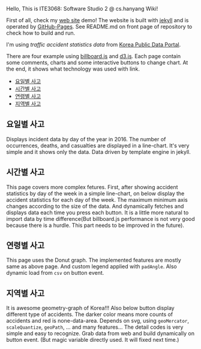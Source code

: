 ---
---

Hello, This is ITE3068: Software Studio 2 @ cs.hanyang Wiki!

First of all, check my [web site](https://blog.maydev.org/ITE3068/) demo! The website is built with [jekyll](https://jekyllrb.com/) and is operated by [GitHub-Pages](https://pages.github.com/). See README.md on front page of repository to check how to build and run.

I'm using *traffic accident statistics data* from [Korea Public Data Portal](https://www.data.go.kr/).

There are four example using [billboard.js](https://naver.github.io/billboard.js/) and [d3.js](https://d3js.org/). Each page contain some comments, charts and some interactive buttons to change chart. At the end, it shows what technology was used with link.

- [요일별 사고](https://blog.maydev.org/ITE3068/posts/accident_by_days/)
- [시간별 사고](https://blog.maydev.org/ITE3068/posts/accident_by_hours/)
- [연령별 사고](https://blog.maydev.org/ITE3068/posts/accident_by_age/)
- [지역별 사고](https://blog.maydev.org/ITE3068/posts/accident_by_states/)

## 요일별 사고

Displays incident data by day of the year in 2016. The number of occurrences, deaths, and casualties are displayed in a line-chart. It's very simple and it shows only the data. Data driven by template engine in jekyll.

## 시간별 사고

This page covers more complex fetures. First, after showing accident statistics by day of the week in a simple line-chart, on below display the accident statistics for each day of the week. The maximum minimum axis changes according to the size of the data. And dynamically fetches and displays data each time you press each button. It is a little more natural to import data by time difference(But 
billboard.js performance is not very good because there is a hurdle. This part needs to be improved in the future).

## 연령별 사고
This page uses the Donut graph. The implemented features are mostly same as above page. And custom legend applied with `padAngle`. Also dynamic load from `csv` on button event.

## 지역별 사고
It is awesome geometry-graph of Korea!!! Also below button display different type of accidents. The darker color means more counts of accidents and red is none-data-area. Depends on svg, using `geoMercator`, `scaleQuantize`, `geoPath`, ... and many features... The detail codes is very simple and easy to recognize. Grab data from web and build dynamically on button event. (But magic variable directly used. It will fixed next time.)
